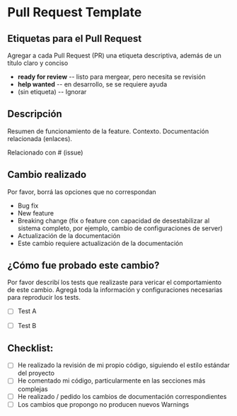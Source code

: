 # Pull Request Template

## Etiquetas para el Pull Request
Agregar a cada Pull Request (PR) una etiqueta descriptiva, además de un título claro y conciso
* **ready for review** -- listo para mergear, pero necesita se revisión
* **help wanted** -- en desarrollo, se se requiere ayuda
* (sin etiqueta) -- Ignorar

## Descripción
Resumen de funcionamiento de la feature.
Contexto.
Documentación relacionada (enlaces).

Relacionado con # (issue)


## Cambio realizado

Por favor, borrá las opciones que no correspondan
* Bug fix
* New feature
* Breaking change (fix o feature con capacidad de desestabilizar al sistema completo, por ejemplo, cambio de configuraciones de server)
* Actualización de la documentación
* Este cambio requiere actualización de la documentación


## ¿Cómo fue probado este cambio?

Por favor describí los tests que realizaste para vericar el comportamiento de este cambio. Agregá toda la información y configuraciones necesarias para reproducir los tests.
- [ ] Test A
- [ ] Test B


## Checklist:

- [ ] He realizado la revisión de mi propio código, siguiendo el estilo estándar del proyecto
- [ ] He comentado mi código, particularmente en las secciones más complejas
- [ ] He realizado / pedido los cambios de documentación correspondientes
- [ ] Los cambios que propongo no producen nuevos Warnings
